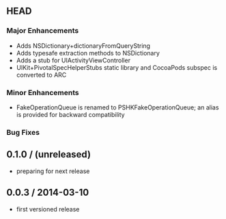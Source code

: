 ## HEAD

### Major Enhancements
  * Adds NSDictionary+dictionaryFromQueryString
  * Adds typesafe extraction methods to NSDictionary
  * Adds a stub for UIActivityViewController
  * UIKit+PivotalSpecHelperStubs static library and CocoaPods subspec is converted to ARC

### Minor Enhancements
  * FakeOperationQueue is renamed to PSHKFakeOperationQueue; an alias is provided for backward compatibility

### Bug Fixes

## 0.1.0 / (unreleased)
  * preparing for next release

## 0.0.3 / 2014-03-10
  * first versioned release

